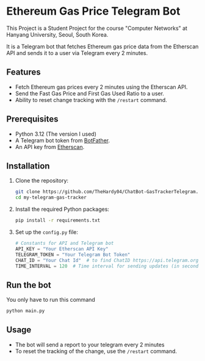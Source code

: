 # Ethereum Gas Price Telegram Bot

This Project is a Student Project for the course "Computer Networks" at Hanyang University, Seoul, South Korea. 

It is a Telegram bot that fetches Ethereum gas price data from the Etherscan API and sends it to a user via Telegram every 2 minutes.

## Features
- Fetch Ethereum gas prices every 2 minutes using the Etherscan API.
- Send the Fast Gas Price and First Gas Used Ratio to a user.
- Ability to reset change tracking with the `/restart` command.

## Prerequisites
- Python 3.12 (The version I used)
- A Telegram bot token from [BotFather](https://core.telegram.org/bots#botfather).
- An API key from [Etherscan](https://etherscan.io/apis).

## Installation

1. Clone the repository:
   ```bash
   git clone https://github.com/TheHardy04/ChatBot-GasTrackerTelegram.git
   cd my-telegram-gas-tracker
2. Install the required Python packages:
   ```bash
   pip install -r requirements.txt
3. Set up the `config.py` file:
   ```python
   # Constants for API and Telegram bot
   API_KEY = "Your Etherscan API Key"
   TELEGRAM_TOKEN = "Your Telegram Bot Token"
   CHAT_ID = "Your Chat Id"  # to find ChatID https://api.telegram.org/bot<YourBOTToken>/getUpdates
   TIME_INTERVAL = 120  # Time interval for sending updates (in seconds)
   ```
   
## Run the bot

You only have to run this command
```bash
python main.py
```

## Usage 
- The bot will send a report to your telegram every 2 minutes
- To reset the tracking of the change, use the `/restart` command.

